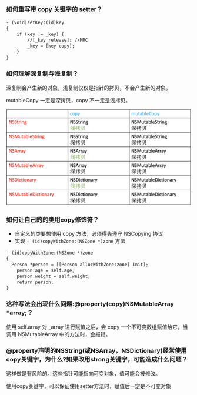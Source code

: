 ###  如何重写带 copy 关键字的 setter？

```
- (void)setKey:(id)key 
{
	if (key != _key) {
		//[_key release]; //MRC
		_key = [key copy];
	}
}
```

### 如何理解深复制与浅复制？

深复制会产生新的对象，浅复制仅仅是指针的拷贝，不会产生新的对象。

mutableCopy 一定是深拷贝，copy 不一定是浅拷贝。

![](https://raw.githubusercontent.com/JuunChen/Knowledge/master/ImageFolder/3-4-1.png)

###  如何让自己的的类用copy修饰符？

- 自定义的类要想使用 copy 方法，必须得先遵守 NSCopying 协议
- 实现 `- (id)copyWithZone:(NSZone *)zone` 方法

```
- (id)copyWithZone:(NSZone *)zone 
{
  Person *person = [[Person allocWithZone:zone] init];
	person.age = self.age;
	person.weight = self.weight;
	return person;
}
```


### 这种写法会出现什么问题:@property(copy)NSMutableArray *array;？

使用 self.array 对 _array 进行赋值之后，会 copy 一个不可变数组赋值给它，当调用 NSMutableArray 中的方法时，会报错。

### @property声明的NSString(或NSArray，NSDictionary)经常使用copy关键字，为什么?如果改用strong关键字，可能造成什么问题？

这样做是有风险的。这些指针可能指向可变对象，值可能会被修改。

使用copy关键字，可以保证使用setter方法时，赋值后一定是不可变对象




